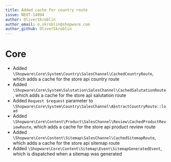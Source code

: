 ```yaml
---
title: Added cache for country route
issue: NEXT-14094
author: OliverSkroblin
author_email: o.skroblin@shopware.com 
author_github: OliverSkroblin
---
```

# Core
* Added `\Shopware\Core\System\Country\SalesChannel\CachedCountryRoute`, which adds a cache for the store api country route
* Added `\Shopware\Core\System\Salutation\SalesChannel\CachedSalutationRoute`, which adds a cache for the store api salutation route
* Added `Request $request` parameter to `\Shopware\Core\System\Country\SalesChannel\AbstractCountryRoute::load`
* Added `\Shopware\Core\Content\Product\SalesChannel\Review\CachedProductReviewRoute`, which adds a cache for the store api product review route
* Added `\Shopware\Core\Content\Sitemap\SalesChannel\CachedSitemapRoute`, which adds a cache for the store api sitemap route
* Added `\Shopware\Core\Content\Sitemap\Event\SitemapGeneratedEvent`, which is dispatched when a sitemap was generated
